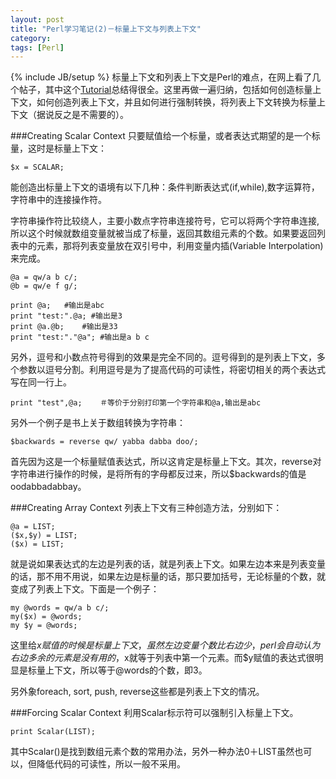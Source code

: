 ```yaml
---
layout: post
title: "Perl学习笔记(2)－标量上下文与列表上下文"
category: 
tags: [Perl]
---
```

{% include JB/setup %}
标量上下文和列表上下文是Perl的难点，在网上看了几个帖子，其中这个[Tutorial](http://szabgab.com/scalar-and-list-context-in-perl.html)总结得很全。这里再做一遍归纳，包括如何创造标量上下文，如何创造列表上下文，并且如何进行强制转换，将列表上下文转换为标量上下文（据说反之是不需要的）。

###Creating Scalar Context
只要赋值给一个标量，或者表达式期望的是一个标量，这时是标量上下文：

	$x = SCALAR;

能创造出标量上下文的语境有以下几种：条件判断表达式(if,while),数字运算符，字符串中的连接操作符。

字符串操作符比较绕人，主要小数点字符串连接符号，它可以将两个字符串连接,所以这个时候就数组变量就被当成了标量，返回其数组元素的个数。如果要返回列表中的元素，那将列表变量放在双引号中，利用变量内插(Variable Interpolation)来完成。
	
	@a = qw/a b c/;
	@b = qw/e f g/;

	print @a;	#输出是abc
	print "test:".@a; #输出是3
	print @a.@b;	#输出是33
	print "test:"."@a"; #输出是a b c
	
另外，逗号和小数点符号得到的效果是完全不同的。逗号得到的是列表上下文，多个参数以逗号分割。利用逗号是为了提高代码的可读性，将密切相关的两个表达式写在同一行上。

	print "test",@a;	＃等价于分别打印第一个字符串和@a,输出是abc
 
另外一个例子是书上关于数组转换为字符串：
	
	$backwards = reverse qw/ yabba dabba doo/;

首先因为这是一个标量赋值表达式，所以这肯定是标量上下文。其次，reverse对字符串进行操作的时候，是将所有的字母都反过来，所以$backwards的值是oodabbadabbay。	

###Creating Array Context
列表上下文有三种创造方法，分别如下：

	@a = LIST;
	($x,$y) = LIST;
	($x) = LIST;

就是说如果表达式的左边是列表的话，就是列表上下文。如果左边本来是列表变量的话，那不用不用说，如果左边是标量的话，那只要加括号，无论标量的个数，就变成了列表上下文。下面是一个例子：

	my @words = qw/a b c/;
	my($x) = @words;
	my $y = @words;

这里给$x赋值的时候是标量上下文，虽然左边变量个数比右边少，perl会自动认为右边多余的元素是没有用的，$x就等于列表中第一个元素。而$y赋值的表达式很明显是标量上下文，所以等于@words的个数，即3。

另外象foreach, sort, push, reverse这些都是列表上下文的情况。

###Forcing Scalar Context
利用Scalar标示符可以强制引入标量上下文。

	print Scalar(LIST);

其中Scalar()是找到数组元素个数的常用办法，另外一种办法0＋LIST虽然也可以，但降低代码的可读性，所以一般不采用。


